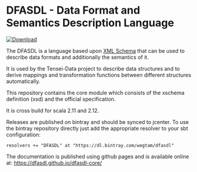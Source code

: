 # DFASDL - Data Format and Semantics Description Language

[ ![Download](https://api.bintray.com/packages/wegtam/dfasdl/dfasdl-core/images/download.svg) ](https://bintray.com/wegtam/dfasdl/dfasdl-core/_latestVersion)

The DFASDL is a language based upon [XML
Schema](http://www.w3.org/XML/Schema) that can be used to describe data
formats and additionally the semantics of it.

It is used by the Tensei-Data project to describe data structures and to
derive mappings and transformation functions between different structures
automatically.

This repository contains the core module which consists of the xschema 
definition (xsd) and the official specification.

It is cross build for scala 2.11 and 2.12.

Releases are published on bintray and should be synced to jcenter. To use
the bintray repository directly just add the appropriate resolver to your
sbt configuration:

```
resolvers += "DFASDL" at "https://dl.bintray.com/wegtam/dfasdl"
```

The documentation is published using github pages and is available online
at: https://dfasdl.github.io/dfasdl-core/

